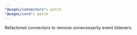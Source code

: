 ```yaml
---
"@wagmi/connectors": patch
"@wagmi/core": patch
---
```


Refactored connectors to remove unnecessarily event listeners.

